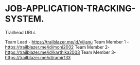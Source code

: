# JOB-APPLICATION-TRACKING-SYSTEM.
Trailhead URLs

Team Lead - https://trailblazer.me/id/vijianu 
Team Member 1 -https://trailblazer.me/id/moni2002
Team Member 2- https://trailblazer.me/id/karthika2003
Team Member 3- https://trailblazer.me/id/ramir133
